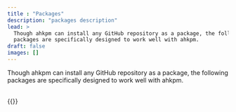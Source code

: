 ```yaml
---
title : "Packages"
description: "packages description"
lead: >
  Though ahkpm can install any GitHub repository as a package, the following
  packages are specifically designed to work well with ahkpm.
draft: false
images: []
---
```

<p class="lead">Though ahkpm can install any GitHub repository as a package, the following
packages are specifically designed to work well with ahkpm.</p>

<br />
{{<ahkpm-packages>}}
